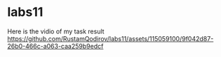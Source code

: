 # labs11


Here is the vidio of my task result
https://github.com/RustamQodirov/labs11/assets/115059100/9f042d87-26b0-466c-a063-caa259b9edcf
